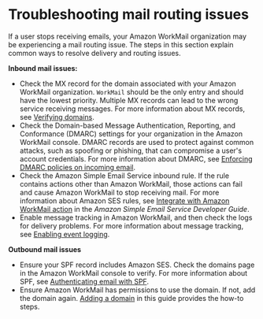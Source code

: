 # Troubleshooting mail routing issues<a name="troubleshooting"></a>

If a user stops receiving emails, your Amazon WorkMail organization may be experiencing a mail routing issue\. The steps in this section explain common ways to resolve delivery and routing issues\.

**Inbound mail issues:**
+ Check the MX record for the domain associated with your Amazon WorkMail organization\. `WorkMail` should be the only entry and should have the lowest priority\. Multiple MX records can lead to the wrong service receiving messages\. For more information about MX records, see [Verifying domains](domain_verification.md)\.
+ Check the Domain\-based Message Authentication, Reporting, and Conformance \(DMARC\) settings for your organization in the Amazon WorkMail console\. DMARC records are used to protect against common attacks, such as spoofing or phishing, that can compromise a user's account credentials\. For more information about DMARC, see [Enforcing DMARC policies on incoming email](inbound-dmarc.md)\.
+ Check the Amazon Simple Email Service inbound rule\. If the rule contains actions other than Amazon WorkMail, those actions can fail and cause Amazon WorkMail to stop receiving mail\. For more information about Amazon SES rules, see [Integrate with Amazon WorkMail action](https://docs.aws.amazon.com/ses/latest/dg/receiving-email-action-workmail.html) in the *Amazon Simple Email Service Developer Guide*\.
+ Enable message tracking in Amazon WorkMail, and then check the logs for delivery problems\. For more information about message tracking, see [Enabling event logging](tracking.md)\.

**Outbound mail issues**
+ Ensure your SPF record includes Amazon SES\. Check the domains page in the Amazon WorkMail console to verify\. For more information about SPF, see [Authenticating email with SPF](authenticate_domain.md)\.
+ Ensure Amazon WorkMail has permissions to use the domain\. If not, add the domain again\. [Adding a domain](add_domain.md) in this guide provides the how\-to steps\.